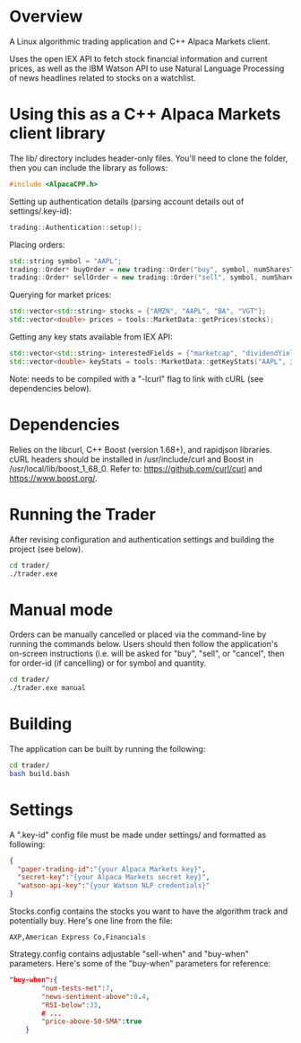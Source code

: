 # Overview
A Linux algorithmic trading application and C++ Alpaca Markets client.

Uses the open IEX API to fetch stock financial information and current prices, as well as the IBM Watson API to use Natural Language Processing of news headlines related to stocks on a watchlist.

# Using this as a C++ Alpaca Markets client library
The lib/ directory includes header-only files. You'll need to clone the folder, then you can include the library as follows:
```C++
#include <AlpacaCPP.h>
```

Setting up authentication details (parsing account details out of settings/.key-id):
```C++
trading::Authentication::setup();
```
Placing orders:
```C++
std::string symbol = "AAPL";
trading::Order* buyOrder = new trading::Order("buy", symbol, numSharesToBuy);
trading::Order* sellOrder = new trading::Order("sell", symbol, numSharesToSell);
```
Querying for market prices:
```C++
std::vector<std::string> stocks = {"AMZN", "AAPL", "BA", "VGT"};
std::vector<double> prices = tools::MarketData::getPrices(stocks);
```
Getting any key stats available from IEX API:
```C++
std::vector<std::string> interestedFields = {"marketcap", "dividendYield", "peRatioHigh"};
std::vector<double> keyStats = tools::MarketData::getKeyStats("AAPL", interestedFields);
```
Note: needs to be compiled with a "-lcurl" flag to link with cURL (see dependencies below).

# Dependencies
Relies on the libcurl, C++ Boost (version 1.68+), and rapidjson libraries.
cURL headers should be installed in /usr/include/curl and Boost in /usr/local/lib/boost_1_68_0.
Refer to: https://github.com/curl/curl and https://www.boost.org/.

# Running the Trader
After revising configuration and authentication settings and building the project (see below).
```bash
cd trader/
./trader.exe
```

# Manual mode
Orders can be manually cancelled or placed via the command-line by running the commands below. Users should then follow the application's on-screen instructions (i.e. will be asked for "buy", "sell", or "cancel", then for order-id (if cancelling) or for symbol and quantity.
```bash
cd trader/
./trader.exe manual
```

# Building
The application can be built by running the following:
```bash
cd trader/
bash build.bash
```

# Settings
A ".key-id" config file must be made under settings/ and formatted as following:
```json
{
  "paper-trading-id":"{your Alpaca Markets key}",
  "secret-key":"{your Alpaca Markets secret key}",
  "watson-api-key":"{your Watson NLP credentials}"
}
```
Stocks.config contains the stocks you want to have the algorithm track and potentially buy. 
Here's one line from the file:
```
AXP,American Express Co,Financials
```

Strategy.config contains adjustable "sell-when" and "buy-when" parameters.
Here's some of the "buy-when" parameters for reference:
```json
"buy-when":{
		"num-tests-met":7,
		"news-sentiment-above":0.4,
		"RSI-below":33,
		# ...
		"price-above-50-SMA":true
	}
```
